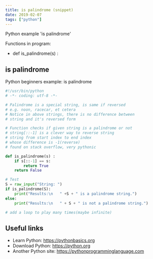 ```yaml
---
title: is palindrome (snippet)
date: 2019-02-07
tags: ["python"]
---
```

Python example 'is palindrome'

Functions in program: 
* def is_palindrome(s) :

## is palindrome

Python beginners example: is palindrome

```python
#!/usr/bin/python
# -*- coding: utf-8 -*-

# Palindrome is a special string, is same if reversed
# e.g. noon, racecar, et cetera
# Notice in above strings, there is no difference between 
# string and it's reversed form

# Function checks if given string is a palindrome or not
# string[::-1] is a clever way to reverse string
# string from start index to end index 
# whose difference is -1(reverse)
# found on stack overflow, very pythonic

def is_palindrome(s) :
	if s[::-1] == s:
		return True
	return False

# Test
S = raw_input("String: ")
if is_palindrome(S):
	print("Results:\n   " +S + " is a palindrome string.")
else:
	print("Results:\n   " + S + " is not a palindrome string.")

# add a loop to play many times(maybe infinite)


```

## Useful links

- Learn Python: https://pythonbasics.org
- Download Python: https://python.org
- Another Python site: https://pythonprogramminglanguage.com
